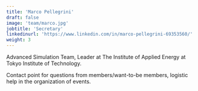 ```yaml
---
title: 'Marco Pellegrini'
draft: false
image: 'team/marco.jpg'
jobtitle: 'Secretary'
linkedinurl: 'https://www.linkedin.com/in/marco-pellegrini-69353560/'
weight: 3
---
```


Advanced Simulation Team, Leader at The Institute of Applied Energy at Tokyo Institute of Technology.

Contact point for questions from members/want-to-be members, logistic help in the organization of events.
